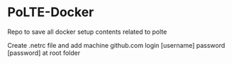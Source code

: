 # PoLTE-Docker
Repo to save all docker setup contents related to polte

Create .netrc file and add 
machine github.com login [username] password [password] at root folder